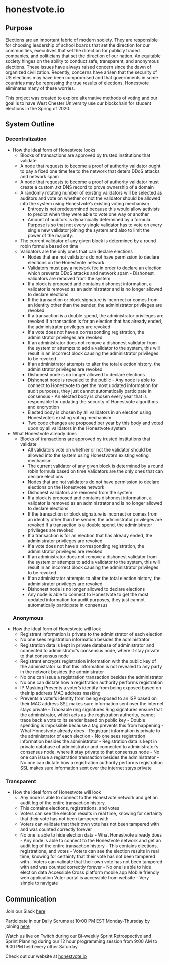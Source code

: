 # honestvote.io

## Purpose

Elections are an important fabric of modern society. They are responsible for choosing leadership of school boards that set the direction for our communities, executives that set the direction for publicly traded companies, and politicians that set the direction of our nation. An equitable society hinges on the ability to conduct safe, transparent, and anonymous elections. These issues have always raised concern since the dawn of organized civilization. Recently, concerns have arisen that the security of US elections may have been compromised and that governments in some countries may be repressing the true results of elections. Honestvote eliminates many of these worries.

This project was created to explore alternative methods of voting and our goal is to have West Chester University use our blockchain for student elections in the Spring of 2020.

## System Outline

### Decentralization

 - How the ideal form of Honestvote looks 
	 - Blocks of transactions are approved by trusted institutions that validate 
	 - A node that requests to become a proof of authority validator ought to pay a fixed one time fee to the network that deters DDoS attacks and network spam 
	 - A node that requests to become a proof of authority validator must create a custom .txt DNS record to prove ownership of a domain 
	 - A randomly rotating number of existing validators will be selected as auditors and vote on whether or not the validator should be allowed into the system using Honestvote’s existing voting mechanism 
		 - Entropy is not predetermined because this would allow activists to predict when they were able to vote one way or another 
		 - Amount of auditors is dynamically determined by a formula. Purpose is so that not every single validator has to vote on every single new validator joining the system and also to limit the power of the majority. 
      - The current validator of any given block is determined by a round robin formula based on time 
      - Validators are the only ones that can declare elections 
         -  Nodes that are not validators do not have permission to declare elections on the Honestvote network
         - Validators must pay a network fee in order to declare an election which prevents DDoS attacks and network spam 
       - Dishonest validators are removed from the system 
          - If a block is proposed and contains dishonest information, a validator is removed as an administrator and is no longer allowed to declare elections 
         - If the transaction or block signature is incorrect or comes from an identity other than the sender, the administrator privileges are revoked 
         - If a transaction is a double spend, the administrator privileges are revoked If a transaction is for an election that has already ended, the administrator privileges are revoked
         -  If a vote does not have a corresponding registration, the administrator privileges are revoked 
         - If an administrator does not remove a dishonest validator from the system or attempts to add a validator to the system, this will result in an incorrect block causing the administrator privileges to be revoked 
         - If an administrator attempts to alter the total election history, the administrator privileges are revoked 
         - Dishonest node is no longer allowed to declare elections 
         - Dishonest node is revealed to the public 
       - Any node is able to connect to Honestvote to get the most updated information for audit purposes, they just cannot automatically participate in consensus 
       - An elected body is chosen every year that is responsible for updating the security of Honestvote algorithms and encryption 
         - Elected body is chosen by all validators in an election using Honestvote’s existing voting mechanism 
         - Two code changes are proposed per year by this body and voted upon by all validators in the Honestvote system 
  - What Honestvote already does 
      - Blocks of transactions are approved by trusted institutions that validate 
        - All validators vote on whether or not the validator should be allowed into the system using Honestvote’s existing voting mechanism 
         - The current validator of any given block is determined by a round robin formula based on time Validators are the only ones that can declare elections 
         - Nodes that are not validators do not have permission to declare elections on the Honestvote network 
         - Dishonest validators are removed from the system 
         - If a block is proposed and contains dishonest information, a validator is removed as an administrator and is no longer allowed to declare elections 
         - If the transaction or block signature is incorrect or comes from an identity other than the sender, the administrator privileges are revoked If a transaction is a double spend, the administrator privileges are revoked 
         - If a transaction is for an election that has already ended, the administrator privileges are revoked 
         - If a vote does not have a corresponding registration, the administrator privileges are revoked 
         - If an administrator does not remove a dishonest validator from the system or attempts to add a validator to the system, this will result in an incorrect block causing the administrator privileges to be revoked 
         - If an administrator attempts to alter the total election history, the administrator privileges are revoked 
         - Dishonest node is no longer allowed to declare elections 
         - Any node is able to connect to Honestvote to get the most updated information for audit purposes, they just cannot automatically participate in consensus 
       ### Anonymous 
   - How the ideal form of Honestvote will look 
      - Registrant information is private to the administrator of each election 
      - No one sees registration information besides the administrator 
      - Registration data is kept in private database of administrator and connected to administrator’s consensus node, where it stay private to that consensus node 
      - Registrant encrypts registration information with the public key of the administrator so that this information is not revealed to any party in the network besides the administrator 
      - No one can issue a registration transaction besides the administrator 
       - No one can dictate how a registration authority performs registration 
       - IP Masking Prevents a voter’s identity from being exposed based on their ip address MAC address masking 
        - Prevents a voter’s identity from being exposed to an ISP based on their MAC address SSL makes sure information sent over the internet stays private 
         - Traceable ring signatures Ring signatures ensure that the administrator, which acts as the registration authority, cannot trace back a vote to its sender based on public key 
         - Double spending is impossible because a tag prevents this from happening 
    - What Honestvote already does 
         - Registrant information is private to the administrator of each election 
         - No one sees registration information besides the administrator 
         - Registration data is kept in private database of administrator and connected to administrator’s consensus node, where it stay private to that consensus node 
         - No one can issue a registration transaction besides the administrator 
         - No one can dictate how a registration authority performs registration SSL makes sure information sent over the internet stays private 
  ### Transparent 
   - How the ideal form of Honestvote will look 
        - Any node is able to connect to the Honestvote network and get an audit log of the entire transaction history.  
        - This contains elections, registrations, and votes 
        - Voters can see the election results in real time, knowing for certainty that their vote has not been tampered with 
        - Voters can validate that their own vote has not been tampered with and was counted correctly forever 
        - No one is able to hide election data 
    - What Honestvote already does 
         - Any node is able to connect to the Honestvote network and get an audit log of the entire transaction history 
         - This contains elections, registrations, and votes 
         - Voters can see the election results in real time, knowing for certainty that their vote has not been tampered with 
         - Voters can validate that their own vote has not been tampered with and was counted correctly forever 
         - No one is able to hide election data Accessible Cross platform mobile app Mobile friendly web application Voter portal is accessible from website 
         - Very simple to navigate

## Communication

Join our Slack  [here](https://join.slack.com/t/honestvote/shared_invite/enQtNzc3MzAxNzkxMDEzLWZjNTUyZTcxNzRiNTUxYjFkNzQ0ZTJiNjFkNWUwMzdhOGE2YzllNGVhODE2NGYzNzY3ZDVhNDA3N2Q4YWRiZTg)

Participate in our Daily Scrums at 10:00 PM EST Monday-Thursday by joining  [here](https://meet.google.com/ssp-djge-nmx)

Watch us live on Twitch during our Bi-weekly Sprint Retrospective and Sprint Planning during our 12 hour programming session from 9:00 AM to 9:00 PM held every other Saturday

Check out our website at  [honestvote.io](https://honestvote.io/)



